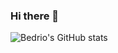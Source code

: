 ### Hi there 👋

![Bedrio's GitHub stats](https://github-readme-stats.vercel.app/api?username=bedrio&theme=vue-dark&show_icons=true&count_private=true&include_all_commits=true)

<!--
**bedrio/bedrio** is a ✨ _special_ ✨ repository because its `README.md` (this file) appears on your GitHub profile.

Here are some ideas to get you started:

- 🔭 I’m currently working on ...
- 🌱 I’m currently learning ...
- 👯 I’m looking to collaborate on ...
- 🤔 I’m looking for help with ...
- 💬 Ask me about ...
- 📫 How to reach me: ...
- 😄 Pronouns: ...
- ⚡ Fun fact: ...
-->
